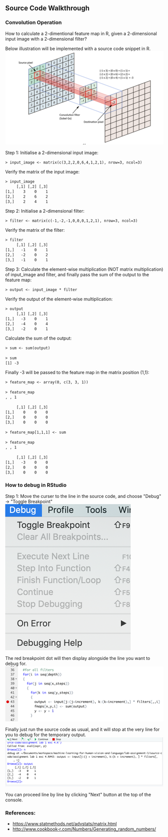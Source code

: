 ## Source Code Walkthrough

### Convolution Operation

How to calculate a 2-dimentional feature map in R, given a 2-dimensional input image with a 2-dimensional filter?

Below illustration will be implemented with a source code snippet in R.
![convolution_operation](./pix/convolve_operation.png) 


Step 1: Initialise a 2-dimensional input image:
```
> input_image <- matrix(c(3,2,2,0,6,4,1,2,1), nrow=3, ncol=3)
```

Verify the matrix of the input image:
```
> input_image
     [,1] [,2] [,3]
[1,]    3    0    1
[2,]    2    6    2
[3,]    2    4    1
```

Step 2: Initialise a 2-dimensional filter:
```
> filter <- matrix(c(-1,-2,-1,0,0,0,1,2,1), nrow=3, ncol=3)
```

Verify the matrix of the filter:
```
> filter
     [,1] [,2] [,3]
[1,]   -1    0    1
[2,]   -2    0    2
[3,]   -1    0    1
```

Step 3: Calculate the element-wise multiplication (NOT matrix multiplication) of input_image and filter, and finally pass the sum of the output to the feature map:
```
> output <- input_image * filter
```

Verify the output of the element-wise multiplication:
```
> output
     [,1] [,2] [,3]
[1,]   -3    0    1
[2,]   -4    0    4
[3,]   -2    0    1
```

Calculate the sum of the output:
```
> sum <- sum(output)

> sum
[1] -3
```

Finally -3 will be passed to the feature map in the matrix position (1,1):
```
> feature_map <- array(0, c(3, 3, 1))

> feature_map
, , 1

     [,1] [,2] [,3]
[1,]    0    0    0
[2,]    0    0    0
[3,]    0    0    0

> feature_map[1,1,1] <- sum

> feature_map
, , 1

     [,1] [,2] [,3]
[1,]   -3    0    0
[2,]    0    0    0
[3,]    0    0    0
```

### How to debug in RStudio

Step 1: Move the curser to the line in the source code, and choose "Debug" -> "Toggle Breakpoint"
![toggle_breakpoint](./pix/toggle.png)

The red breakpoint dot will then display alongside the line you want to debug for.
![breakpoint](./pix/breakpoint.png)

Finally just run the source code as usual, and it will stop at the very line for you to debug for the temporary output.
![output](./pix/output.png)

You can proceed line by line by clicking "Next" button at the top of the console.

### References:

* https://www.statmethods.net/advstats/matrix.html
* http://www.cookbook-r.com/Numbers/Generating_random_numbers/